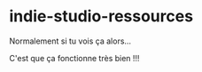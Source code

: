 # indie-studio-ressources

Normalement si tu vois ça alors...

C'est que ça fonctionne très bien !!!
